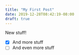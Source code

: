 ```yaml
---
title: "My First Post"
date: 2019-12-28T08:42:19-08:00
draft: true
---
```

New stuff!
- [x] And more stuff
- [ ] And even more stuff

